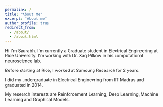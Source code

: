 ```yaml
---
permalink: /
title: "About Me"
excerpt: "About me"
author_profile: true
redirect_from:
  - /about/
  - /about.html
---
```


Hi I'm Saurabh. I'm currently a Graduate student in Electrical Engineering at Rice University.
I'm working with Dr. Xaq Pitkow in his computational neuroscience lab.

Before starting at Rice, I worked at Samsung Research for 2 years.

I did my undergraduate in Electrical Engineering from IIT Madras and graduated in 2014.  

My research interests are Reinforcement Learning, Deep Learning, Machine Learning and Graphical Models.
